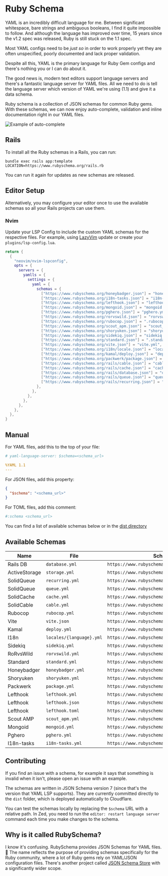 # Ruby Schema

YAML is an incredibly difficult language for me. Between significant whitespace, bare strings and ambiguous booleans, I find it quite impossible to follow. And although the language has improved over time, 15 years since the v1.2 spec was released, Ruby is still stuck on the 1.1 spec.

Most YAML configs need to be _just so_ in order to work properly yet they are often unspecified, poorly documented and lack proper validation.

Despite all this, YAML is the primary language for Ruby Gem configs and there's nothing you or I can do about it.

The good news is, modern text editors support language servers and there's a fantastic language server for YAML files. All we need to do is tell the language server which version of YAML we're using (1.1) and give it a data schema.

Ruby schema is a collection of JSON schemas for common Ruby gems. With these schemas, we can now enjoy auto-complete, validation and inline documentation right in our YAML files.

![Example of auto-complete](https://github.com/user-attachments/assets/c8038624-4df5-4dd7-9fcf-787d5c8a5f71)

## Rails

To install all the Ruby schemas in a Rails, you can run:

```
bundle exec rails app:template LOCATION=https://www.rubyschema.org/rails.rb
```

You can run it again for updates as new schemas are released.

## Editor Setup

Alternatively, you may configure your editor once to use the available schemas so all your Rails projects can use them.

### Nvim

Update your LSP Config to include the custom YAML schemas for the respective files. For example, using [LazyVim](www.lazyvim.org) update or create your `plugins/lsp-config.lua`.

```lua
return {
  {
    "neovim/nvim-lspconfig",
    opts = {
      servers = {
        yamlls = {
          settings = {
            yaml = {
              schemas = {
                ["https://www.rubyschema.org/honeybadger.json"] = "honeybadger.yml",
                ["https://www.rubyschema.org/i18n-tasks.json"] = "i18n-tasks.yml",
                ["https://www.rubyschema.org/lefthook.json"] = "lefthook.yml",
                ["https://www.rubyschema.org/mongoid.json"] = "mongoid.yml",
                ["https://www.rubyschema.org/pghero.json"] = "pghero.yml",
                ["https://www.rubyschema.org/rorvswild.json"] = "rorvswild.yml",
                ["https://www.rubyschema.org/rubocop.json"] = ".rubocop.yml",
                ["https://www.rubyschema.org/scout_apm.json"] = "scout_apm.yml",
                ["https://www.rubyschema.org/shoryuken.json"] = "shoryuken.yml",
                ["https://www.rubyschema.org/sidekiq.json"] = "sidekiq.yml",
                ["https://www.rubyschema.org/standard.json"] = ".standard.yml",
                ["https://www.rubyschema.org/vite.json"] = "vite.yml",
                ["https://www.rubyschema.org/i18n/locale.json"] = "locale/*.yml",
                ["https://www.rubyschema.org/kamal/deploy.json"] = "deploy.yml",
                ["https://www.rubyschema.org/packwerk/package.json"] = "package.yml",
                ["https://www.rubyschema.org/rails/cable.json"] = "cable.yml",
                ["https://www.rubyschema.org/rails/cache.json"] = "cache.yml",
                ["https://www.rubyschema.org/rails/database.json"] = "database.yml",
                ["https://www.rubyschema.org/rails/queue.json"] = "queue.yml",
                ["https://www.rubyschema.org/rails/recurring.json"] = "recurring.yml", ["https://www.rubyschema.org/rails/storage.json"] = "storage.yml",
              },
            },
          },
        },
      },
    },
  },
}
```

## Manual

For YAML files, add this to the top of your file:

```yml
# yaml-language-server: $schema=<schema_url>

%YAML 1.1
---
```

For JSON files, add this property:

```json
{
  "$schema": "<schema_url>"
}
```

For TOML files, add this comment:

```toml
#:schema <schema_url>
```

You can find a list of available schemas below or in the [dist directory](./dist)

## Available Schemas

 | Name | File  | Schema URL |
|------|-----------|------------|
| Rails DB | `database.yml` | `https://www.rubyschema.org/rails/database.json` |
| ActiveStorage | `storage.yml` | `https://www.rubyschema.org/rails/storage.json` |
| SolidQueue  | `recurring.yml` | `https://www.rubyschema.org/rails/recurring.json` |
| SolidQueue | `queue.yml` | `https://www.rubyschema.org/rails/queue.json` |
| SolidCache | `cache.yml` | `https://www.rubyschema.org/rails/cache.json` |
| SolidCable | `cable.yml` | `https://www.rubyschema.org/rails/cable.json` |
| Rubocop | `rubocop.yml` | `https://www.rubyschema.org/rubocop.json` |
| Vite | `vite.json` | `https://www.rubyschema.org/vite.json` |
| Kamal | `deploy.yml` | `https://www.rubyschema.org/kamal/deploy.json` |
| I18n | `locales/{language}.yml` | `https://www.rubyschema.org/i18n/locale.json` |
| Sidekiq | `sidekiq.yml` | `https://www.rubyschema.org/sidekiq.json` |
| RoRvsWild | `rorvswild.yml` | `https://www.rubyschema.org/rorvswild.json` |
| Standard | `standard.yml` | `https://www.rubyschema.org/standard.json` |
| Honeybadger | `honeybadger.yml` | `https://www.rubyschema.org/honeybadger.json` |
| Shoryuken | `shoryuken.yml` | `https://www.rubyschema.org/shoryuken.json` |
| Packwerk | `package.yml` | `https://www.rubyschema.org/packwerk/package.json` |
| Lefthook | `lefthook.yml` | `https://www.rubyschema.org/lefthook.json` |
| Lefthook | `lefthook.json` | `https://www.rubyschema.org/lefthook.json` |
| Lefthook | `lefthook.toml` | `https://www.rubyschema.org/lefthook.json` |
| Scout AMP | `scout_apm.yml` | `https://www.rubyschema.org/scout_apm.json` |
| Mongoid | `mongoid.yml` | `https://www.rubyschema.org/mongoid.json` |
| Pghero | `pghero.yml` | `https://www.rubyschema.org/pghero.json` |
| I18n-tasks | `i18n-tasks.yml` | `https://www.rubyschema.org/i18n-tasks.json` |


## Contributing

If you find an issue with a schema, for example it says that something is invalid when it isn't, please open an issue with an example.

The schemas are written in JSON Schema version 7 (since that's the version that YAML LSP supports). They are currently committed directly to the `dist` folder, which is deployed automatically to Cloudflare.

You can test the schemas locally by replacing the `$schema` URL with a relative path. In Zed, you need to run the `editor: restart language server` command each time you make changes to the schema.

## Why is it called RubySchema?

I know it's confusing. RubySchema provides JSON Schemas for YAML files. 🤯 The name reflects the purpose of providing schemas specifically for the Ruby community, where a lot of Ruby gems rely on YAML/JSON configuration files. There's another project called [JSON Schema Store](https://www.schemastore.org) with a significantly wider scope.
